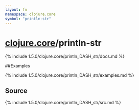 ```yaml
---
layout: fn
namespace: clojure.core
symbol: "println-str"
---
```


# [clojure.core](../)/println-str

{% include 1.5.0/clojure.core/println_DASH_str/docs.md %}

##Examples

{% include 1.5.0/clojure.core/println_DASH_str/examples.md %}
## Source
{% include 1.5.0/clojure.core/println_DASH_str/src.md %}


